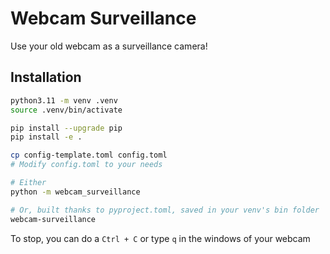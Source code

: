 # Webcam Surveillance

Use your old webcam as a surveillance camera!

## Installation

```bash
python3.11 -m venv .venv
source .venv/bin/activate

pip install --upgrade pip
pip install -e .

cp config-template.toml config.toml
# Modify config.toml to your needs

# Either
python -m webcam_surveillance

# Or, built thanks to pyproject.toml, saved in your venv's bin folder
webcam-surveillance
```

To stop, you can do a `Ctrl + C` or type `q` in the windows of your webcam
